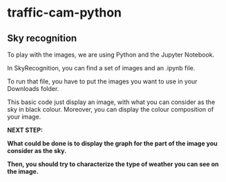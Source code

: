 # traffic-cam-python

## Sky recognition

To play with the images, we are using Python and the Jupyter Notebook.

In SkyRecognition, you can find a set of images and an .ipynb file.

To run that file, you have to put the images you want to use in your Downloads folder.

This basic code just display an image, with what you can consider as the sky in black colour. Moreover, you can display the colour composition of your image.

__NEXT STEP:__

__What could be done is to display the graph for the part of the image you consider as the sky.__

__Then, you should try to characterize the type of weather you can see on the image.__